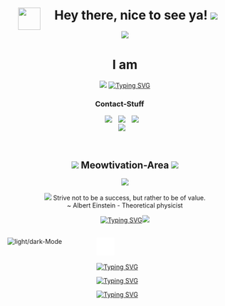 <!--h1 without bottom border-->
<div id="user-content-toc" align = "center">
  <ul align="center">
    <summary><img align="left" src = "https://user-images.githubusercontent.com/63050133/156777293-72a6e681-2582-4a9d-ad92-09d1181d47c7.gif" width = 50px height=50px> <h1 align="center"> Hey there, nice to see ya!  <img src="https://media.giphy.com/media/hvRJCLFzcasrR4ia7z/giphy.gif" width="35"></h1></summary>
	  <img src="https://user-images.githubusercontent.com/73097560/115834477-dbab4500-a447-11eb-908a-139a6edaec5c.gif">
	 <summary><h1>I am</h1></summary>
  <p align="center">
<a href="https://github.com/fairyland0926"><img src="https://1221121.xyz/profileReadme/aboutMe6HNwNTGnsz"></a>
	  <a href="https://git.io/typing-svg"><img src="https://1221121.xyz/profileReadme/workingOn6HNwNTGnsz" alt="Typing SVG" /></a>
  </ul>
</div>

<div>
<h3 align="center" >Contact-Stuff</h3>
<p align="center">
 <div align="center"  class="icons-social">
        <a style="margin-left: 10px;"  target="_blank" href="https://discordapp.com/users/399176407202136066">
			<img src="https://camo.githubusercontent.com/930f7883dc43ea38dc8674fdbde77875993b0cdd011318fb4268dfb3f3bcb185/68747470733a2f2f696d672e736869656c64732e696f2f62616467652f446973636f72642d3538363546323f7374796c653d666f722d7468652d6261646765266c6f676f3d646973636f7264266c6f676f436f6c6f723d7768697465" ></a>
	 <a style="margin-left: 10px;" target="_blank" href="https://1221121.xyz">
		<img src="https://camo.githubusercontent.com/1d74bc3f465784fd1f7c583f7ef0a5fc44b0cc20fbf06771238bdd213276a3b7/68747470733a2f2f696d672e736869656c64732e696f2f62616467652f776562736974652d3030303030303f7374796c653d666f722d7468652d6261646765266c6f676f3d41626f75742e6d65266c6f676f436f6c6f723d7768697465" ></a>
	 <a style="margin-left: 10px;"  target="_blank" href="https://mastodon.social/@aquajo">
			<img src="https://camo.githubusercontent.com/675257d1f9c3d0d8e7356f384139013552eac4b327159561ed572c299bb90ea3/68747470733a2f2f696d672e736869656c64732e696f2f62616467652f4d6173746f646f6e2d3633363446463f7374796c653d666f722d7468652d6261646765266c6f676f3d4d6173746f646f6e266c6f676f436f6c6f723d7768697465" ></a>
      </div>
<div align="center"  class="icons-social">
	<a style="margin-left: 10px;"  target="_blank" href="mailto:aquajo@proton.me">
			<img src="https://camo.githubusercontent.com/9514e22fade05d32bd42fb74dca5547544c6c467636f5a77ff4b8a9312c5eca5/68747470733a2f2f696d672e736869656c64732e696f2f62616467652f50726f746f6e4d61696c2d3842383943433f7374796c653d666f722d7468652d6261646765266c6f676f3d70726f746f6e6d61696c266c6f676f436f6c6f723d7768697465" ></a>
</div>
</div>
</p>
</div>



<br>
<div id="user-content-toc" align = "center">
	<ul align="center">
    <summary><h2 align="center"><img width=50px src="https://i.giphy.com/0t2efjF7Cc1scRNTaX.gif" />  Meowtivation-Area  <img width=50px src="https://i.giphy.com/0t2efjF7Cc1scRNTaX.gif" /></h2></summary>
		<img width = 70% src="https://user-images.githubusercontent.com/73097560/115834477-dbab4500-a447-11eb-908a-139a6edaec5c.gif">
		<br>
	  <p align = "center" color = "red" ><img src="https://i.giphy.com/091I7jCj8IlS8SAeBv.gif" width="30"> Strive not to be a success, but rather to be of value.<br> ~ Albert Einstein - Theoretical physicist</p>
		<p float = "left"><a href="https://git.io/typing-svg"><img src="https://1221121.xyz/profileReadme/catOfTheHourTxt6HNwNTGnsz" alt="Typing SVG" /></a><img src="https://1221121.xyz/profileReadme/hourCat6HNwNTGnsz" height = "200px"></p>
  </ul>
</div>

<br>
<div alig = "left">
	<picture>
 <source align = "left" media="(prefers-color-scheme: dark)" srcset="https://media.giphy.com/media/TEnXkcsHrP4YedChhA/giphy.gif" width=200px height=200px>
 <img align = "left" width=200px height=200px alt="light/dark-Mode" src="https://github.com/AquaJo/AquaJo/assets/84229101/582901c1-a7bc-46a4-af8f-5c790f368de6">
</picture>
	<div>
		<img height = "40px" src = "void.png"/>
		
  <a href="https://git.io/typing-svg"><img src="https://1221121.xyz/profileReadme/catTime6HNwNTGnsz" alt="Typing SVG" /></a>
	
<a href="https://git.io/typing-svg"><img src="https://1221121.xyz/profileReadme/quoteTime6HNwNTGnsz" alt="Typing SVG" /></a>

<a href="https://git.io/typing-svg"><img src="https://1221121.xyz/profileReadme/quoteResponsibilityAdvice6HNwNTGnsz" alt="Typing SVG" /></a>
	</div>
	
</div>
